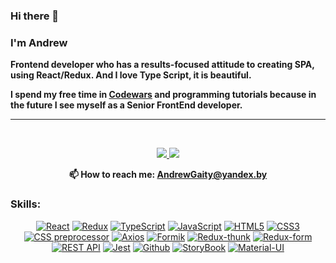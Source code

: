 ### Hi there 👋
### I'm Andrew
<b>
Frontend developer who has a results-focused attitude to creating SPA, using React/Redux. And I love Type Script, it is beautiful.

I spend my free time in <a href="https://www.codewars.com/users/TolmaSh" rel="nofollow">Codewars</a> and
programming tutorials because in the future I see myself as a Senior FrontEnd developer.
 </b>
<hr>
<p>
  <br>
</p>
<p align='center'>
   <a href="https://www.linkedin.com/in/andrew-gaityukevich-741070211/">
       <img src="https://img.shields.io/badge/linkedin-%230077B5.svg?&style=for-the-badge&logo=linkedin&logoColor=white"/>
   </a>
   <a href="https://t.me/andrew_minsk">
       <img src="https://img.shields.io/badge/Telegram-2CA5E0?style=for-the-badge&logo=telegram&logoColor=white"/>
   </a>
<p align='center'>
  <b>  📫 How to reach me: <a href='AndrewGaity@yandex.by'>AndrewGaity@yandex.by</a> </b>
</p>

### Skills:

<p align='center'><a target="_blank" rel="noopener noreferrer" href="https://camo.githubusercontent.com/d184adf1b00bdb0bcbf70e9f277113b7d3c62859228f211ffa5b2cfda8cf6ae8/68747470733a2f2f696d672e736869656c64732e696f2f62616467652f2d52656163742d3238326333343f7374796c653d666f722d7468652d6261646765266c6f676f3d7265616374"><img src="https://camo.githubusercontent.com/d184adf1b00bdb0bcbf70e9f277113b7d3c62859228f211ffa5b2cfda8cf6ae8/68747470733a2f2f696d672e736869656c64732e696f2f62616467652f2d52656163742d3238326333343f7374796c653d666f722d7468652d6261646765266c6f676f3d7265616374" alt="React" data-canonical-src="https://img.shields.io/badge/-React-282c34?style=for-the-badge&amp;logo=react" style="max-width:100%;"></a>
<a target="_blank" rel="noopener noreferrer" href="https://camo.githubusercontent.com/a4beb7dee85998ce6cf268d2e2f3ecf5c88037a2513af19b7060dcf23789edb7/68747470733a2f2f696d672e736869656c64732e696f2f62616467652f2d52656475782d3238326333343f7374796c653d666f722d7468652d6261646765266c6f676f3d7265647578266c6f676f436f6c6f723d373634414243"><img src="https://camo.githubusercontent.com/a4beb7dee85998ce6cf268d2e2f3ecf5c88037a2513af19b7060dcf23789edb7/68747470733a2f2f696d672e736869656c64732e696f2f62616467652f2d52656475782d3238326333343f7374796c653d666f722d7468652d6261646765266c6f676f3d7265647578266c6f676f436f6c6f723d373634414243" alt="Redux" data-canonical-src="https://img.shields.io/badge/-Redux-282c34?style=for-the-badge&amp;logo=redux&amp;logoColor=764ABC" style="max-width:100%;"></a>
<a target="_blank" rel="noopener noreferrer" href="https://camo.githubusercontent.com/886d90cd5eb866ec52b5b73653241a2b4d787e34e9756ce77cc8a36c881d045d/68747470733a2f2f696d672e736869656c64732e696f2f62616467652f2d547970655363726970742d3238326333343f7374796c653d666f722d7468652d6261646765266c6f676f3d74797065536372697074"><img src="https://camo.githubusercontent.com/886d90cd5eb866ec52b5b73653241a2b4d787e34e9756ce77cc8a36c881d045d/68747470733a2f2f696d672e736869656c64732e696f2f62616467652f2d547970655363726970742d3238326333343f7374796c653d666f722d7468652d6261646765266c6f676f3d74797065536372697074" alt="TypeScript" data-canonical-src="https://img.shields.io/badge/-TypeScript-282c34?style=for-the-badge&amp;logo=typeScript" style="max-width:100%;"></a>
<a target="_blank" rel="noopener noreferrer" href="https://camo.githubusercontent.com/c356cd503de4959c0bab52774bd6e391bd8cfed3f6f7ea81ad3e8f200a9191d2/68747470733a2f2f696d672e736869656c64732e696f2f62616467652f2d4a6176615363726970742d3238326333343f7374796c653d666f722d7468652d6261646765266c6f676f3d6a617661536372697074"><img src="https://camo.githubusercontent.com/c356cd503de4959c0bab52774bd6e391bd8cfed3f6f7ea81ad3e8f200a9191d2/68747470733a2f2f696d672e736869656c64732e696f2f62616467652f2d4a6176615363726970742d3238326333343f7374796c653d666f722d7468652d6261646765266c6f676f3d6a617661536372697074" alt="JavaScript" data-canonical-src="https://img.shields.io/badge/-JavaScript-282c34?style=for-the-badge&amp;logo=javaScript" style="max-width:100%;"></a>
  <a target="_blank" rel="noopener noreferrer" href="https://camo.githubusercontent.com/6a1d3e230cb8cf58f9807870cd2495d4a0ed2dde1c859e173c0cfe950f262f13/68747470733a2f2f696d672e736869656c64732e696f2f62616467652f2d48544d4c352d3238326333343f7374796c653d666f722d7468652d6261646765266c6f676f3d48544d4c35"><img src="https://camo.githubusercontent.com/6a1d3e230cb8cf58f9807870cd2495d4a0ed2dde1c859e173c0cfe950f262f13/68747470733a2f2f696d672e736869656c64732e696f2f62616467652f2d48544d4c352d3238326333343f7374796c653d666f722d7468652d6261646765266c6f676f3d48544d4c35" alt="HTML5" data-canonical-src="https://img.shields.io/badge/-HTML5-282c34?style=for-the-badge&amp;logo=HTML5" style="max-width:100%;"></a>
<a target="_blank" rel="noopener noreferrer" href="https://camo.githubusercontent.com/e4c1b7c8e785a2b94713ece23e0b2e631a5a55ba29ee5c9ed0c69709253231fc/68747470733a2f2f696d672e736869656c64732e696f2f62616467652f2d435353332d3238326333343f7374796c653d666f722d7468652d6261646765266c6f676f3d43535333"><img src="https://camo.githubusercontent.com/e4c1b7c8e785a2b94713ece23e0b2e631a5a55ba29ee5c9ed0c69709253231fc/68747470733a2f2f696d672e736869656c64732e696f2f62616467652f2d435353332d3238326333343f7374796c653d666f722d7468652d6261646765266c6f676f3d43535333" alt="CSS3" data-canonical-src="https://img.shields.io/badge/-CSS3-282c34?style=for-the-badge&amp;logo=CSS3" style="max-width:100%;"></a>
<a target="_blank" rel="noopener noreferrer" href="https://camo.githubusercontent.com/ebad7255585f0b64441584b93d2fcba53b8519198ab5521ff0db98430d5f13be/68747470733a2f2f696d672e736869656c64732e696f2f62616467652f2d4353535f70726570726f636573736f722d3238326333343f7374796c653d666f722d7468652d6261646765266c6f676f"><img src="https://camo.githubusercontent.com/ebad7255585f0b64441584b93d2fcba53b8519198ab5521ff0db98430d5f13be/68747470733a2f2f696d672e736869656c64732e696f2f62616467652f2d4353535f70726570726f636573736f722d3238326333343f7374796c653d666f722d7468652d6261646765266c6f676f" alt="CSS preprocessor" data-canonical-src="https://img.shields.io/badge/-CSS_preprocessor-282c34?style=for-the-badge&amp;logo" style="max-width:100%;"></a>
<a target="_blank" rel="noopener noreferrer" href="https://camo.githubusercontent.com/c1e49fcce3578563301db9352e1857a0bd2414b0b494850855452589d7e6cff2/68747470733a2f2f696d672e736869656c64732e696f2f62616467652f2d4178696f732d3238326333343f7374796c653d666f722d7468652d6261646765266c6f676f3d6178696f73"><img src="https://camo.githubusercontent.com/c1e49fcce3578563301db9352e1857a0bd2414b0b494850855452589d7e6cff2/68747470733a2f2f696d672e736869656c64732e696f2f62616467652f2d4178696f732d3238326333343f7374796c653d666f722d7468652d6261646765266c6f676f3d6178696f73" alt="Axios" data-canonical-src="https://img.shields.io/badge/-Axios-282c34?style=for-the-badge&amp;logo=axios" style="max-width:100%;"></a>
<a target="_blank" rel="noopener noreferrer" href="https://camo.githubusercontent.com/0a1981386bbcb1adf0b90e05b6f6f09ce50701227aba6a6e16d3fefefafeb331/68747470733a2f2f696d672e736869656c64732e696f2f62616467652f2d466f726d696b2d3238326333343f7374796c653d666f722d7468652d6261646765266c6f676f3d666f726d696b"><img src="https://camo.githubusercontent.com/0a1981386bbcb1adf0b90e05b6f6f09ce50701227aba6a6e16d3fefefafeb331/68747470733a2f2f696d672e736869656c64732e696f2f62616467652f2d466f726d696b2d3238326333343f7374796c653d666f722d7468652d6261646765266c6f676f3d666f726d696b" alt="Formik" data-canonical-src="https://img.shields.io/badge/-Formik-282c34?style=for-the-badge&amp;logo=formik" style="max-width:100%;"></a>
<a target="_blank" rel="noopener noreferrer" href="https://camo.githubusercontent.com/4e040d5429ef65ef51ce5471d55f4e9d612459e4123d719b27c10bda54033176/68747470733a2f2f696d672e736869656c64732e696f2f62616467652f2d52656475785f7468756e6b2d3238326333343f7374796c653d666f722d7468652d6261646765266c6f676f3d72656475785f7468756e6b">
<img src="https://camo.githubusercontent.com/4e040d5429ef65ef51ce5471d55f4e9d612459e4123d719b27c10bda54033176/68747470733a2f2f696d672e736869656c64732e696f2f62616467652f2d52656475785f7468756e6b2d3238326333343f7374796c653d666f722d7468652d6261646765266c6f676f3d72656475785f7468756e6b" alt="Redux-thunk" data-canonical-src="https://img.shields.io/badge/-Redux_thunk-282c34?style=for-the-badge&amp;logo=redux_thunk" style="max-width:100%;"></a>
<a target="_blank" rel="noopener noreferrer" href="https://camo.githubusercontent.com/adb5d4c497ef05003415f82b56b8fb683321153ef1311f17b272d5413e9fda6f/68747470733a2f2f696d672e736869656c64732e696f2f62616467652f2d52656475785f666f726d2d3238326333343f7374796c653d666f722d7468652d6261646765266c6f676f3d72656475785f666f726d"><img src="https://camo.githubusercontent.com/adb5d4c497ef05003415f82b56b8fb683321153ef1311f17b272d5413e9fda6f/68747470733a2f2f696d672e736869656c64732e696f2f62616467652f2d52656475785f666f726d2d3238326333343f7374796c653d666f722d7468652d6261646765266c6f676f3d72656475785f666f726d" alt="Redux-form" data-canonical-src="https://img.shields.io/badge/-Redux_form-282c34?style=for-the-badge&amp;logo=redux_form" style="max-width:100%;"></a>
<a target="_blank" rel="noopener noreferrer" href="https://camo.githubusercontent.com/5172a1a03621ad6e7f9f1002e26c88120bb589d8a9ebe3ef3f41ee9eb9c47b79/68747470733a2f2f696d672e736869656c64732e696f2f62616467652f2d524553545f4150492d3238326333343f7374796c653d666f722d7468652d6261646765266c6f676f3d72657374"><img src="https://camo.githubusercontent.com/5172a1a03621ad6e7f9f1002e26c88120bb589d8a9ebe3ef3f41ee9eb9c47b79/68747470733a2f2f696d672e736869656c64732e696f2f62616467652f2d524553545f4150492d3238326333343f7374796c653d666f722d7468652d6261646765266c6f676f3d72657374" alt="REST API" data-canonical-src="https://img.shields.io/badge/-REST_API-282c34?style=for-the-badge&amp;logo=rest" style="max-width:100%;"></a>
<a target="_blank" rel="noopener noreferrer" href="https://camo.githubusercontent.com/b9cd03b442f64040f6ba0d7e269500a11fcfee57e4d5eab9908a246c8ec2c17f/68747470733a2f2f696d672e736869656c64732e696f2f62616467652f2d4a6573742d3238326333343f7374796c653d666f722d7468652d6261646765266c6f676f3d6a657374"><img src="https://camo.githubusercontent.com/b9cd03b442f64040f6ba0d7e269500a11fcfee57e4d5eab9908a246c8ec2c17f/68747470733a2f2f696d672e736869656c64732e696f2f62616467652f2d4a6573742d3238326333343f7374796c653d666f722d7468652d6261646765266c6f676f3d6a657374" alt="Jest" data-canonical-src="https://img.shields.io/badge/-Jest-282c34?style=for-the-badge&amp;logo=jest" style="max-width:100%;"></a>
<a target="_blank" rel="noopener noreferrer" href="https://camo.githubusercontent.com/ac63a54db23872e621dc8cdc2d1dd2e2f3325755380b9444b227157808e73247/68747470733a2f2f696d672e736869656c64732e696f2f62616467652f2d4769746875622d3238326333343f7374796c653d666f722d7468652d6261646765266c6f676f3d476974687562"><img src="https://camo.githubusercontent.com/ac63a54db23872e621dc8cdc2d1dd2e2f3325755380b9444b227157808e73247/68747470733a2f2f696d672e736869656c64732e696f2f62616467652f2d4769746875622d3238326333343f7374796c653d666f722d7468652d6261646765266c6f676f3d476974687562" alt="Github" data-canonical-src="https://img.shields.io/badge/-Github-282c34?style=for-the-badge&amp;logo=Github" style="max-width:100%;"></a>
<a target="_blank" rel="noopener noreferrer" href="https://camo.githubusercontent.com/57f20624301392d93f9eddcdf52a9167a136f4a43c3c99456724c5ef329f0684/68747470733a2f2f696d672e736869656c64732e696f2f62616467652f2d53746f7279426f6f6b2d3238326333343f7374796c653d666f722d7468652d6261646765266c6f676f3d53746f7279426f6f6b"><img src="https://camo.githubusercontent.com/57f20624301392d93f9eddcdf52a9167a136f4a43c3c99456724c5ef329f0684/68747470733a2f2f696d672e736869656c64732e696f2f62616467652f2d53746f7279426f6f6b2d3238326333343f7374796c653d666f722d7468652d6261646765266c6f676f3d53746f7279426f6f6b" alt="StoryBook" data-canonical-src="https://img.shields.io/badge/-StoryBook-282c34?style=for-the-badge&amp;logo=StoryBook" style="max-width:100%;"></a>
<a target="_blank" rel="noopener noreferrer" href="https://camo.githubusercontent.com/710634f2b02dd538e5aaf212ce1ad01d861922b2911017282dff7d7666c63c70/68747470733a2f2f696d672e736869656c64732e696f2f62616467652f2d4d6174657269616c5f55492d3238326333343f7374796c653d666f722d7468652d6261646765266c6f676f3d6d6174657269616c5f64657369676e"><img src="https://camo.githubusercontent.com/710634f2b02dd538e5aaf212ce1ad01d861922b2911017282dff7d7666c63c70/68747470733a2f2f696d672e736869656c64732e696f2f62616467652f2d4d6174657269616c5f55492d3238326333343f7374796c653d666f722d7468652d6261646765266c6f676f3d6d6174657269616c5f64657369676e" alt="Material-UI" data-canonical-src="https://img.shields.io/badge/-Material_UI-282c34?style=for-the-badge&amp;logo=material_design" style="max-width:100%;"></a></p>

  

